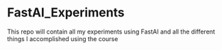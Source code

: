 # FastAI_Experiments
This repo will contain all my experiments using FastAI and all the different things I accomplished using the course
